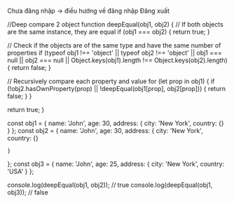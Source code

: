 Chưa đăng nhập -> điều hướng về đăng nhập
Đăng xuất


//Deep compare 2 object
function deepEqual(obj1, obj2) {
  // If both objects are the same instance, they are equal
  if (obj1 === obj2) {
    return true;
  }

  // Check if the objects are of the same type and have the same number of properties
  if (typeof obj1 !== 'object' || typeof obj2 !== 'object' || obj1 === null || obj2 === null || Object.keys(obj1).length !== Object.keys(obj2).length) {
    return false;
  }

  // Recursively compare each property and value
  for (let prop in obj1) {
    if (!obj2.hasOwnProperty(prop) || !deepEqual(obj1[prop], obj2[prop])) {
      return false;
    }
  }

  return true;
}

const obj1 = { 
    name: 'John', 
    age: 30, 
    address: { city: 'New York', country: {} } 
};
const obj2 = { 
    name: 'John', 
    age: 30, 
    address: { 
        city: 'New York', 
        country: {} 
        
    } 
    
};
const obj3 = { name: 'John', age: 25, address: { city: 'New York', country: 'USA' } };

console.log(deepEqual(obj1, obj2)); // true
console.log(deepEqual(obj1, obj3)); // false
